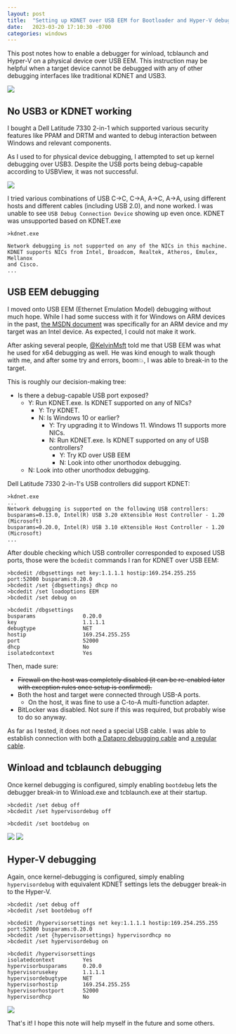 ```yaml
---
layout: post
title:  "Setting up KDNET over USB EEM for Bootloader and Hyper-V debugging"
date:   2023-03-20 17:10:30 -0700
categories: windows
---
```


This post notes how to enable a debugger for winload, tcblaunch and Hyper-V on a physical device over USB EEM. This instruction may be helpful when a target device cannot be debugged with any of other debugging interfaces like traditional KDNET and USB3.

![](/blog/img/posts/2023-03-20/debugging.jpg)

## No USB3 or KDNET working
I bought a Dell Latitude 7330 2-in-1 which supported various security features like PPAM and DRTM and wanted to debug interaction between Windows and relevant components.

As I used to for physical device debugging, I attempted to set up kernel debugging over USB3. Despite the USB ports being debug-capable according to USBView, it was not successful.

![](/blog/img/posts/2023-03-20/debug_capable.png)

I tried various combinations of USB C->C, C->A, A->C, A->A, using different hosts and different cables (including USB 2.0), and none worked. I was unable to see `USB Debug Connection Device` showing up even once. KDNET was unsupported based on KDNET.exe
```
>kdnet.exe

Network debugging is not supported on any of the NICs in this machine.
KDNET supports NICs from Intel, Broadcom, Realtek, Atheros, Emulex, Mellanox
and Cisco.
...
```

## USB EEM debugging
I moved onto USB EEM (Ethernet Emulation Model) debugging without much hope. While I had some success with it for Windows on ARM devices in the past, [the MSDN document](https://learn.microsoft.com/en-us/windows-hardware/drivers/debugger/setting-up-kernel-mode-debugging-over-usb-eem-arm-kdnet) was specifically for an ARM device and my target was an Intel device. As expected, I could not make it work.

After asking several people, [@KelvinMsft](https://twitter.com/KelvinMsft) told me that USB EEM was what he used for x64 debugging as well. He was kind enough to walk though with me, and after some try and errors, boom💥, I was able to break-in to the target.

This is roughly our decision-making tree:

- Is there a debug-capable USB port exposed?
  - Y: Run KDNET.exe. Is KDNET supported on any of NICs?
    - Y: Try KDNET.
    - N: Is Windows 10 or earlier?
      - Y: Try upgrading it to Windows 11. Windows 11 supports more NICs.
      - N: Run KDNET.exe. Is KDNET supported on any of USB controllers?
        - Y: Try KD over USB EEM
        - N: Look into other unorthodox debugging.
  - N: Look into other unorthodox debugging.

Dell Latitude 7330 2-in-1's USB controllers did support KDNET:
```
>kdnet.exe
...
Network debugging is supported on the following USB controllers:
busparams=0.13.0, Intel(R) USB 3.20 eXtensible Host Controller - 1.20 (Microsoft)
busparams=0.20.0, Intel(R) USB 3.10 eXtensible Host Controller - 1.20 (Microsoft)
...
```

After double checking which USB controller corresponded to exposed USB ports, those were the `bcdedit` commands I ran for KDNET over USB EEM:
```
>bcdedit /dbgsettings net key:1.1.1.1 hostip:169.254.255.255 port:52000 busparams:0.20.0
>bcdedit /set {dbgsettings} dhcp no
>bcdedit /set loadoptions EEM
>bcdedit /set debug on

>bcdedit /dbgsettings
busparams               0.20.0
key                     1.1.1.1
debugtype               NET
hostip                  169.254.255.255
port                    52000
dhcp                    No
isolatedcontext         Yes
```
Then, made sure:
- ~~Firewall on the host was completely disabled (it can be re-enabled later with exception rules once setup is confirmed).~~
- Both the host and target were connected through USB-A ports.
  - On the host, it was fine to use a C-to-A multi-function adapter.
- BitLocker was disabled. Not sure if this was required, but probably wise to do so anyway.

As far as I tested, it does not need a special USB cable. I was able to establish connection with both [a Datapro debugging cable](https://www.datapro.net/products/usb-3-0-super-speed-a-a-debugging-cable.html) and [a regular cable](https://www.amazon.com/SIIG-SuperSpeed-Cable-Meters-CB-US0212-S1/dp/B0032ANCBO).

## Winload and tcblaunch debugging
Once kernel debugging is configured, simply enabling `bootdebug` lets the debugger break-in to Winload.exe and tcblaunch.exe at their startup.

```
>bcdedit /set debug off
>bcdedit /set hypervisordebug off

>bcdedit /set bootdebug on
```

![](/blog/img/posts/2023-03-20/winload.png)
![](/blog/img/posts/2023-03-20/tcblaunch.png)

## Hyper-V debugging
Again, once kernel-debugging is configured, simply enabling `hypervisordebug` with equivalent KDNET settings lets the debugger break-in to the Hyper-V.

```
>bcdedit /set debug off
>bcdedit /set bootdebug off

>bcdedit /hypervisorsettings net key:1.1.1.1 hostip:169.254.255.255 port:52000 busparams:0.20.0
>bcdedit /set {hypervisorsettings} hypervisordhcp no
>bcdedit /set hypervisordebug on

>bcdedit /hypervisorsettings
isolatedcontext         Yes
hypervisorbusparams     0.20.0
hypervisorusekey        1.1.1.1
hypervisordebugtype     NET
hypervisorhostip        169.254.255.255
hypervisorhostport      52000
hypervisordhcp          No
```

![](/blog/img/posts/2023-03-20/hyper-v.png)

That's it! I hope this note will help myself in the future and some others.
